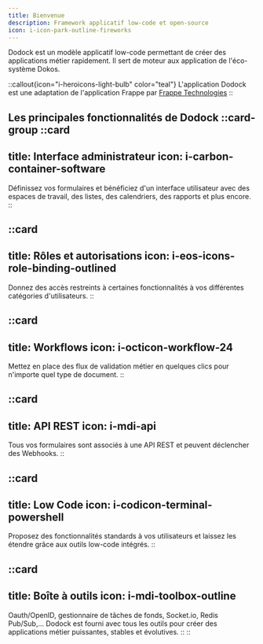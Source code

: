 ```yaml
---
title: Bienvenue
description: Framework applicatif low-code et open-source
icon: i-icon-park-outline-fireworks
---
```


Dodock est un modèle applicatif low-code permettant de créer des applications métier rapidement. Il sert de moteur aux application de l'éco-système Dokos.  

::callout{icon="i-heroicons-light-bulb" color="teal"}
L'application Dodock est une adaptation de l'application Frappe par <a href="https://github.com/frappe/frappe" target="_blank">Frappe Technologies</a>
::


Les principales fonctionnalités de Dodock
::card-group
  ::card
  ---
  title: Interface administrateur
  icon: i-carbon-container-software
  ---
  Définissez vos formulaires et bénéficiez d'un interface utilisateur avec des espaces de travail, des listes, des calendriers, des rapports et plus encore.
  ::

  ::card
  ---
  title: Rôles et autorisations
  icon: i-eos-icons-role-binding-outlined
  ---
  Donnez des accès restreints à certaines fonctionnalités à vos différentes catégories d'utilisateurs.
  ::

  ::card
  ---
  title: Workflows
  icon: i-octicon-workflow-24
  ---
  Mettez en place des flux de validation métier en quelques clics pour n'importe quel type de document.
  ::

  ::card
  ---
  title: API REST
  icon: i-mdi-api
  ---
  Tous vos formulaires sont associés à une API REST et peuvent déclencher des Webhooks.
  ::

  ::card
  ---
  title: Low Code
  icon: i-codicon-terminal-powershell
  ---
  Proposez des fonctionnalités standards à vos utilisateurs et laissez les étendre grâce aux outils low-code intégrés.
  ::

  ::card
  ---
  title: Boîte à outils
  icon: i-mdi-toolbox-outline
  ---
  Oauth/OpenID, gestionnaire de tâches de fonds, Socket.io, Redis Pub/Sub,... Dodock est fourni avec tous les outils pour créer des applications métier puissantes, stables et évolutives.
  ::
::